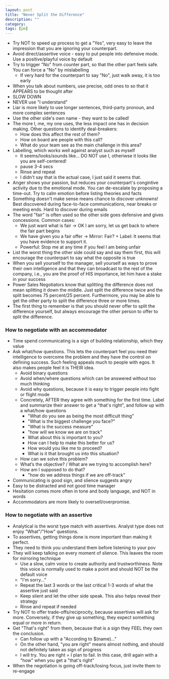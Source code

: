 ```yaml
---
layout: post
title: "Never Split the Difference"
description: ""
category: 
tags: [pm]
---
```


* Try NOT to speed up process to get a "Yes", very easy to leave the impression that you are ignoring your counterpart. 
* Avoid direct/assertive voice - easy to put people into defensive mode. Use a positive/playful voice by default
* Try to trigger "No" from counter part, so that the other part feels safe. You can force a "No" by mislabelling
  * If very hard for the counterpart to say "No", just walk away, it is too early
* When you talk about numbers, use precise, odd ones to so that it APPEARS to be thought after
* SLOW DOWN
* NEVER use "I understand"
* Liar is more likely to use longer sentences, third-party pronoun, and more complex sentences
* Use the other side's own name - they want to be called!
* The more I, me, my one uses, the less impact one has in decision making. Other questions to identify deal-breakers:
  * How does this affect the rest of them?
  * How on board are people with this call?
  * What do your team see as the main challenge in this area?
* Labelling, which works well against analyst such as myself
  * It seems/looks/sounds like... DO NOT use I, otheriwse it looks like you are self-centered!
  * pause 3-4 secs
  * Rinse and repeat
  * I didn't say that is the actual case, I just said it seems that.
* Anger shows your passion, but reduces your counterpart's congintive activity due to the emotional mode. You can de-escalate by proposing a time-out. Try to calm emotion before listing theories and facts
* Something doesn't make sense means chance to discover unknowns! Best discovered during face-to-face communications, near breaks or meeting ends. Hard to discover during emails
* The word "fair" is often used so the other side goes defensive and gives concessions. Common cases:
  * We just want what is fair -> OK I am sorry, let us get back to where the fair part begins
  * We have given you a fair offer -> Mirror: Fair? + Label: It seems that you have evidence to support it.
  * Powerful: Stop me at any time if you feel I am being unfair
* List the worst thing the other side could say and say them first, this will encourage the counterpart to say what the opposite is true
* When you sell yourself to the manager, sell yourself as ways to prove their own intelligence and that they can broadcast to the rest of the company, i.e., you are the proof of HIS importance, let him have a stake in your success
* Power Sales Negotiators know that splitting the difference does not mean splitting it down the middle. Just split the difference twice and the split becomes 75 percent/25 percent. Furthermore, you may be able to get the other party to split the difference three or more times.
* The first thing to remember is that you should never offer to split the difference yourself, but always encourage the other person to offer to split the difference.

### How to negotiate with an accommodator

* Time spend communicating is a sign of building relationship, which they value
* Ask what/how questions. This lets the counterpart feel you need their intelligence to overcome the problem and they have the control on defining success. Such feeling appeals much to people with egos. It also makes people feel it is THEIR idea.
  * Avoid binary questions
  * Avoid when/where questions which can be answered without too much thinking
  * Avoid why questions, because it is easy to trigger people into fight or flight mode
  * Concretely, AFTER they agree with something for the first time. Label and summarize their answer to get a "that's right", and follow up with a what/how questions
    * "What do you see as being the most difficult thing"
    * "What is the biggest challenge you face?"
    * "What is the success measure" 
    * "how will we know we are on track" 
    * What about this is important to you?
    * How can I help to make this better for us?
    * How would you like me to proceed?
    * What is it that brought us into this situation?
  * How can we solve this problem?
  * What’s the objective? / What are we trying to accomplish here?
  * How am I supposed to do that?
     * "how do we address things if we are off-track"
* Communicating is good sign, and slience suggests angry
* Easy to be distracted and not good time manager
* Hesitation comes more often in tone and body language, and NOT in words
* Accommodators are more likely to oversell/overpromise.


### How to negotiate with an assertive

* Analytical is the worst type match with assertives. Analyst type does not enjoy "What"/"How" questions.
* To assertives, getting things done is more important than making it perfect. 
* They need to think you understand them before listening to your pov
* They will keep talking on every moment of slience. This leaves the room for mirroring technique
  * Use a slow, calm voice to create authority and trustworthiness. Note this voice is normally used to make a point and should NOT be the default voice 
  * "I'm sorry..."
  * Repeat the last 3 words or the last critical 1-3 words of what the assertive just said
  * Keep slient and let the other side speak. This also helps reveal their strategy 
  * Rinse and repeat if needed 
* Try NOT to offer trade-offs/reciprocity, because assertives will ask for more. Conversely, if they give up something, they expect something equal or more in return.
* Get "That's right" from them, because that is a sign they FEEL they own the conclusion.
  * Can follow up with a "According to $(name)..."
  * On the other hand, "you are right" means almost nothing, and should not definitely taken as sign of progress
  * I will try. You are right = I plan to fail. In this case, drill again with a "how" when you get a "that's right"
* When the negotiation is going off-track/losing focus, just invite them to re-engage 

